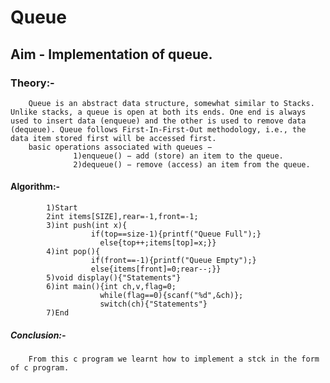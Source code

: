 # Queue
## Aim - Implementation of queue.
### Theory:-
        Queue is an abstract data structure, somewhat similar to Stacks. Unlike stacks, a queue is open at both its ends. One end is always used to insert data (enqueue) and the other is used to remove data (dequeue). Queue follows First-In-First-Out methodology, i.e., the data item stored first will be accessed first.
        basic operations associated with queues −
                  1)enqueue() − add (store) an item to the queue.
                  2)dequeue() − remove (access) an item from the queue.
#### Algorithm:-
            1)Start
            2int items[SIZE],rear=-1,front=-1;
            3)int push(int x){
                      if(top==size-1){printf("Queue Full");}
	                    else{top++;items[top]=x;}}
            4)int pop(){
                      if(front==-1){printf("Queue Empty");}
                      else{items[front]=0;rear--;}}
            5)void display(){"Statements"}
            6)int main(){int ch,v,flag=0;
                        while(flag==0){scanf("%d",&ch)};
                        switch(ch){"Statements"}
            7)End
##### Conclusion:-
		From this c program we learnt how to implement a stck in the form of c program.
